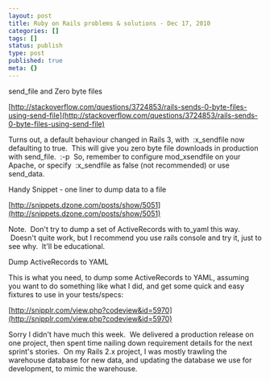 ```yaml
---
layout: post
title: Ruby on Rails problems & solutions - Dec 17, 2010
categories: []
tags: []
status: publish
type: post
published: true
meta: {}
---
```


send_file and Zero byte files

[http://stackoverflow.com/questions/3724853/rails-sends-0-byte-files-using-send-file](http://stackoverflow.com/questions/3724853/rails-sends-0-byte-files-using-send-file)



Turns out, a default behaviour changed in Rails 3, with 
:x_sendfile now defaulting to true.  This will give you zero byte file downloads in production with send_file.  :-p  So, remember to configure mod_xsendfile on your Apache, or specify 
:x_sendfile as false (not recommended) or use send_data.



Handy Snippet - one liner to dump data to a file



[http://snippets.dzone.com/posts/show/5051](http://snippets.dzone.com/posts/show/5051)



Note.  Don't try to dump a set of ActiveRecords with to_yaml this way.  Doesn't quite work, but I recommend you use 
rails console and try it, just to see why.  It'll be educational.



Dump ActiveRecords to YAML



This is what you need, to dump some ActiveRecords to YAML, assuming you want to do something like what I did, and get some quick and easy fixtures to use in your tests/specs:



[http://snipplr.com/view.php?codeview&id=5970](http://snipplr.com/view.php?codeview&id=5970)



Sorry I didn't have much this week.  We delivered a production release on one project, then spent time nailing down requirement details for the next sprint's stories.  On my Rails 2.x project, I was mostly trawling the warehouse database for new data, and updating the database we use for development, to mimic the warehouse.
